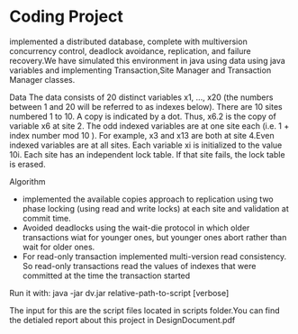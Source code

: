 # Coding Project

implemented a distributed database, complete with multiversion concurrency control, deadlock avoidance, replication, and
failure recovery.We have simulated this environment in java using data using java variables and implementing Transaction,Site Manager and Transaction Manager classes.

Data
The data consists of 20 distinct variables x1, ..., x20 (the numbers between 1 and 20 will be referred to as indexes below). There are 10 sites numbered 1 to 10. A copy is indicated by a dot. Thus, x6.2 is the copy of variable x6 at site 2. The odd indexed variables are at one site each (i.e. 1 + index number mod 10 ). For example, x3 and x13 are both at site 4.Even indexed variables are at all sites. Each variable xi is initialized to the value 10i. Each site has an independent lock table. If that site fails, the lock table is erased.

Algorithm
-  implemented the available copies approach to replication using two phase locking (using read and write locks) at each site and validation at commit time. 
- Avoided deadlocks using the wait-die protocol in which older transactions wiat for younger ones, but younger ones abort rather than wait for older ones.
- For read-only transaction implemented multi-version read consistency. So read-only transactions read the values of indexes that were committed at the time the transaction started
 
Run it with:
java -jar dv.jar relative-path-to-script [verbose]

The input for this are the script files located in scripts folder.You can find the detialed report about this project in DesignDocument.pdf
